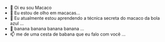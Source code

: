 - 👋 Oi eu sou Macaco
- 👀 Eu estou de olho em macacas...
- 🌱 Eu atualmente estou aprendendo a técnica secreta do macaco da bola azul ...
- 💞️ banana banana banana banana ...
- 📫 me de uma cesta de babana que eu falo com você ...

<!---
BrunoAlvesCorrea/BrunoAlvesCorrea is a ✨ special ✨ repository because its `README.md` (this file) appears on your GitHub profile.
You can click the Preview link to take a look at your changes.
--->

